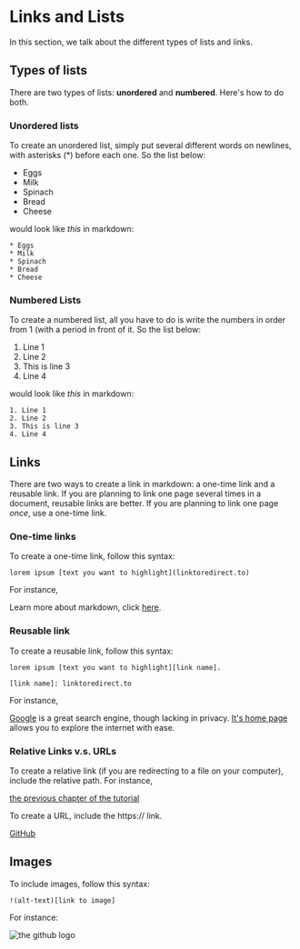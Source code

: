 # Links and Lists

In this section, we talk about the different types of lists and links.

## Types of lists

There are two types of lists: **unordered** and **numbered**. Here's how to do both.

### Unordered lists

To create an unordered list, simply put several different words on newlines, with asterisks (\*) before each one. So the list below:

* Eggs
* Milk
* Spinach
* Bread
* Cheese

would look like *this* in markdown:

```
* Eggs
* Milk
* Spinach
* Bread
* Cheese
```

### Numbered Lists

To create a numbered list, all you have to do is write the numbers in order from 1 (with a period in front of it. So the list below:

1. Line 1
2. Line 2
3. This is line 3
4. Line 4

would look like *this* in markdown:

```
1. Line 1
2. Line 2
3. This is line 3
4. Line 4
```

## Links

There are two ways to create a link in markdown: a one-time link and a reusable link. If you are planning to link one page several times in a document, reusable links are better. If you are planning to link one page *once*, use a one-time link.

### One-time links

To create a one-time link, follow this syntax:

```
lorem ipsum [text you want to highlight](linktoredirect.to)
```

For instance,

Learn more about markdown, click [here](https://anvilproject.org/guides/content/creating-links).

### Reusable link

To create a reusable link, follow this syntax:

```
lorem ipsum [text you want to highlight][link name].

[link name]: linktoredirect.to
```

For instance,

[Google][google] is a great search engine, though lacking in privacy. [It's home page][google] allows you to explore the internet with ease.

[google]: https://google.com

### Relative Links v.s. URLs

To create a relative link (if you are redirecting to a file on your computer), include the relative path. For instance,

[the previous chapter of the tutorial](/the_basics.md)

To create a URL, include the https:// link.

[GitHub](https://github.com)

## Images

To include images, follow this syntax:

```
!(alt-text)[link to image]
```

For instance:

![the github logo](https://imgs.search.brave.com/Fm3h67kVyDkwjUTr3xk9h7-NT7j3adk4zAyerka2ikM/rs:fit:1200:1200:1/g:ce/aHR0cDovL3d3dy5w/bmdhbGwuY29tL3dw/LWNvbnRlbnQvdXBs/b2Fkcy8yMDE2LzA0/L0dpdGh1Yi1QTkct/SW1hZ2UucG5n)


